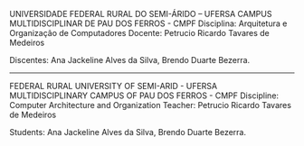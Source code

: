 UNIVERSIDADE FEDERAL RURAL DO SEMI-ÁRIDO – UFERSA
CAMPUS MULTIDISCIPLINAR DE PAU DOS FERROS - CMPF
Disciplina: Arquitetura e Organização de Computadores
Docente: Petrucio Ricardo Tavares de Medeiros

Discentes:
Ana Jackeline Alves da Silva,
Brendo Duarte Bezerra.

---------------------------------------------------------------------

FEDERAL RURAL UNIVERSITY OF SEMI-ARID - UFERSA 
MULTIDISCIPLINARY CAMPUS OF PAU DOS FERROS - CMPF 
Discipline: Computer Architecture and Organization 
Teacher: Petrucio Ricardo Tavares de Medeiros 

Students: Ana Jackeline Alves da Silva, 
Brendo Duarte Bezerra.
